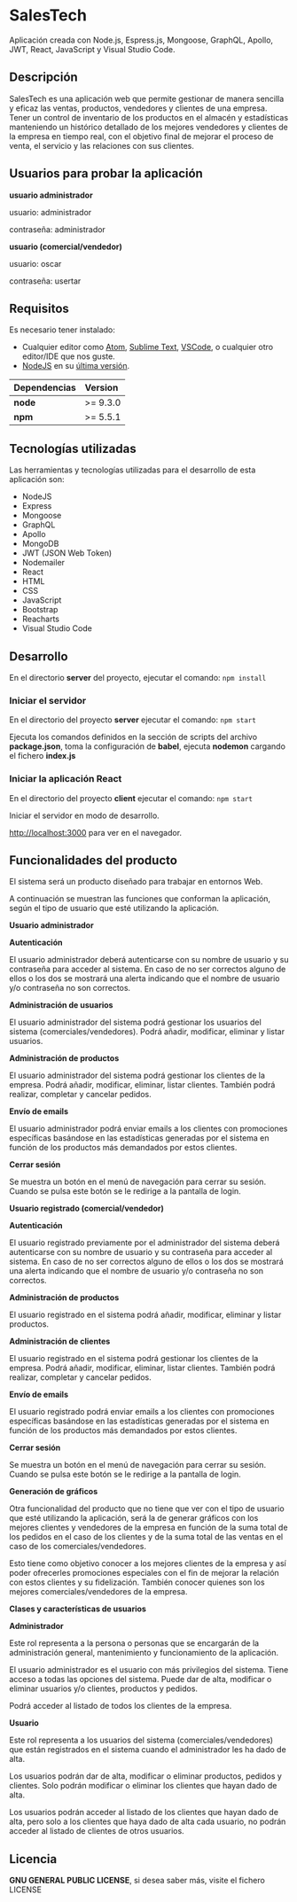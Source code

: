 # SalesTech

Aplicación creada con Node.js, Espress.js, Mongoose, GraphQL, Apollo, JWT, React, JavaScript y Visual Studio Code.

## Descripción

SalesTech es una aplicación web que permite gestionar de manera sencilla y eficaz las ventas, productos, vendedores y clientes de una empresa. Tener un control de inventario de los productos en el almacén y estadísticas manteniendo un histórico detallado de los mejores vendedores y clientes de la empresa en tiempo real, con el objetivo final de mejorar el proceso de venta, el servicio y las relaciones con sus clientes.

## Usuarios para probar la aplicación

**usuario administrador**

usuario: administrador

contraseña: administrador

**usuario (comercial/vendedor)**

usuario: oscar

contraseña: usertar

## Requisitos

Es necesario tener instalado:

* Cualquier editor como [Atom](https://atom.io/), [Sublime Text](https://www.sublimetext.com/), [VSCode](https://code.visualstudio.com/), o cualquier otro editor/IDE que nos guste.
* [NodeJS](https://nodejs.org/es/) en su [última versión](https://nodejs.org/es/download/).

| Dependencias | Version  |
|:-------------|:---------| 
| __node__     | >= 9.3.0 |
| __npm__      | >= 5.5.1 |

## Tecnologías utilizadas

Las herramientas y tecnologías utilizadas para el desarrollo de esta aplicación son:

* NodeJS
* Express
* Mongoose
* GraphQL
* Apollo
* MongoDB
* JWT (JSON Web Token)
* Nodemailer
* React
* HTML
* CSS
* JavaScript
* Bootstrap
* Reacharts
* Visual Studio Code

## Desarrollo

En el directorio **server** del proyecto, ejecutar el comando: `npm install`

### Iniciar el servidor

En el directorio del proyecto **server** ejecutar el comando: `npm start`

Ejecuta los comandos definidos en la sección de scripts del archivo **package.json**, toma la configuración de **babel**,  ejecuta **nodemon** cargando el fichero **index.js** 

### Iniciar la aplicación React

En el directorio del proyecto **client** ejecutar el comando: `npm start`

Iniciar el servidor en modo de desarrollo.

[http://localhost:3000](http://localhost:3000) para ver en el navegador.

## Funcionalidades del producto

El sistema será un producto diseñado para trabajar en entornos Web.

A continuación se muestran las funciones que conforman la aplicación, según el tipo de usuario
que esté utilizando la aplicación.

**Usuario administrador**

**Autenticación**

El usuario administrador deberá autenticarse con su nombre de usuario y su contraseña para acceder al sistema. En caso de no ser correctos alguno de ellos o los dos se mostrará una alerta indicando que el nombre de usuario y/o contraseña no son correctos.

**Administración de usuarios**

El usuario administrador del sistema podrá gestionar los usuarios del sistema (comerciales/vendedores). Podrá añadir, modificar, eliminar y listar usuarios.

**Administración de productos**

El usuario administrador del sistema podrá gestionar los clientes de la empresa. Podrá añadir, modificar, eliminar, listar clientes. También podrá realizar, completar y cancelar pedidos.

**Envío de emails**

El usuario administrador podrá enviar emails a los clientes con promociones específicas basándose en las estadísticas generadas por el sistema en función de los productos más demandados por estos clientes.

**Cerrar sesión**

Se muestra un botón en el menú de navegación para cerrar su sesión. Cuando se pulsa este botón se le redirige a la pantalla de login.

**Usuario  registrado (comercial/vendedor)**

**Autenticación**

El usuario registrado previamente por el administrador del sistema deberá autenticarse con su nombre de usuario y su contraseña para acceder al sistema. En caso de no ser correctos alguno de ellos o los dos se mostrará una alerta indicando que el nombre de usuario y/o contraseña no son correctos.

**Administración de productos**

El usuario registrado en el sistema podrá añadir, modificar, eliminar y listar productos.

**Administración de clientes**

El usuario registrado en el sistema podrá gestionar los clientes de la empresa. Podrá añadir, modificar, eliminar, listar clientes. También podrá realizar, completar y cancelar pedidos.

**Envío de emails**

El usuario registrado podrá enviar emails a los clientes con promociones específicas basándose en las estadísticas generadas por el sistema en función de los productos más demandados por estos clientes.

**Cerrar sesión**

Se muestra un botón en el menú de navegación para cerrar su sesión. Cuando se pulsa este botón se le redirige a la pantalla de login.

**Generación de gráficos**

Otra funcionalidad del producto que no tiene que ver con el tipo de usuario que esté utilizando la aplicación, será la de generar gráficos con los mejores clientes y vendedores de la empresa en función de la suma total de los pedidos en el caso de los clientes y de la suma total de las ventas en el caso de los comerciales/vendedores. 

Esto tiene como objetivo conocer a los mejores clientes de la empresa y así poder ofrecerles promociones especiales con el fin de mejorar la relación con estos clientes y su fidelización. También conocer quienes son los mejores comerciales/vendedores de la empresa.

**Clases y características de usuarios**

**Administrador**

Este rol representa a la persona o personas que se encargarán de la administración general, mantenimiento y funcionamiento de la aplicación.

El usuario administrador es el usuario con más privilegios del sistema. Tiene acceso a todas las opciones del sistema. Puede dar de alta, modificar o eliminar usuarios y/o clientes, productos y pedidos. 

Podrá acceder al listado de todos los clientes de la empresa.

**Usuario**

Este rol representa a los usuarios del sistema (comerciales/vendedores) que están registrados en el sistema cuando el administrador les ha dado de alta.

Los usuarios podrán dar de alta, modificar o eliminar productos, pedidos y clientes. Solo podrán modificar o eliminar los clientes que hayan dado de alta. 

Los usuarios podrán acceder al listado de los clientes que hayan dado de alta, pero solo a los clientes que haya dado de alta cada usuario, no podrán acceder al listado de clientes de otros usuarios.

## Licencia

__GNU GENERAL PUBLIC LICENSE__, si desea saber más, visite el fichero LICENSE


